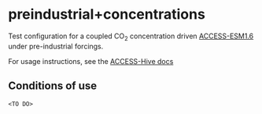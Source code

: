 # preindustrial+concentrations
Test configuration for a coupled CO<sub>2</sub> concentration driven [ACCESS-ESM1.6](https://github.com/ACCESS-NRI/ACCESS-ESM1.6) under pre-industrial forcings.

For usage instructions, see the [ACCESS-Hive docs](https://access-hive.org.au/models/run-a-model/run-access-esm/)

## Conditions of use

`<TO DO>`

